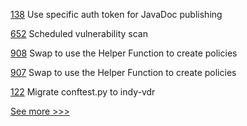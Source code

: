 
[138](https://github.com/hyperledger/fabric-gateway-java/pull/138) Use specific auth token for JavaDoc publishing

[652](https://github.com/hyperledger/fabric-sdk-node/pull/652) Scheduled vulnerability scan

[908](https://github.com/hyperledger/fabric-samples/pull/908) Swap to use the Helper Function to create policies

[907](https://github.com/hyperledger/fabric-samples/pull/907) Swap to use the Helper Function to create policies

[122](https://github.com/hyperledger/indy-test-automation/pull/122) Migrate conftest.py to indy-vdr


[See more >>>](https://start-here.hyperledger.org/pull-requests)

